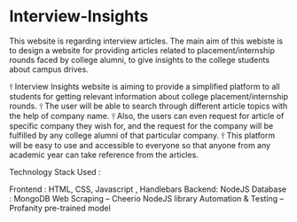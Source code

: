 # Interview-Insights
This website is regarding interview articles. The main aim of this webiste is to  design a website for providing articles related to 
placement/internship rounds faced by college alumni, to give insights to the college students about campus drives.


⫯ Interview Insights website is aiming to provide a simplified 
 platform to all students for getting relevant information about 
 college placement/internship rounds. 
⫯ The user will be able to search through different article topics 
 with the help of company name. 
⫯ Also, the users can even request for article of specific company 
they wish for, and the request for the company will be fulfilled by 
any college alumni of that particular company. 
⫯ This platform will be easy to use and accessible to everyone so 
that anyone from any academic year can take reference 
from the articles.


Technology Stack Used :

Frontend : HTML, CSS, Javascript , Handlebars
Backend: NodeJS
Database : MongoDB
Web Scraping – Cheerio NodeJS library
Automation & Testing – Profanity pre-trained model
